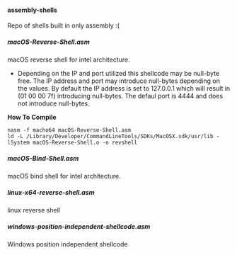 #### assembly-shells

Repo of shells built in only assembly :(

##### macOS-Reverse-Shell.asm
macOS reverse shell for intel architecture. 
- Depending on the IP and port utilized this shellcode may be null-byte free. The IP address and port may introduce null-bytes depending on the values. By default the IP address is set to 127.0.0.1 which will result in (01 00 00 7f) introducing null-bytes. The defaul port is 4444 and does not introduce null-bytes.

**How To Compile**
```
nasm -f macho64 macOS-Reverse-Shell.asm
ld -L /Library/Developer/CommandLineTools/SDKs/MacOSX.sdk/usr/lib -lSystem macOS-Reverse-Shell.o -o revshell
```

##### macOS-Bind-Shell.asm
macOS bind shell for intel architecture.

##### linux-x64-reverse-shell.asm
linux reverse shell

##### windows-position-independent-shellcode.asm
Windows position independent shellcode 
